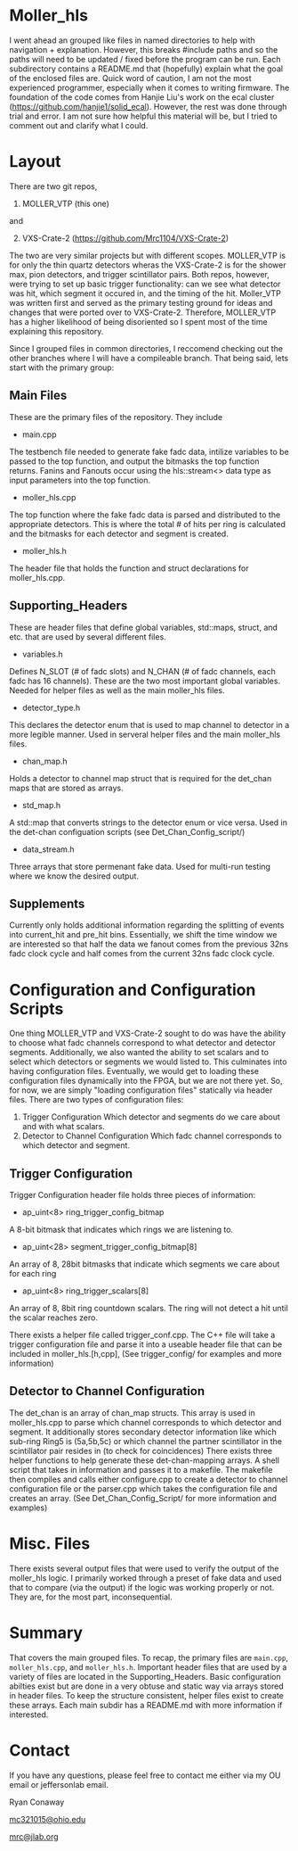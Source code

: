 # Moller_hls
I went ahead an grouped like files in named directories to help with navigation + explanation. However, this breaks #include paths and so the paths will need to be updated / fixed before the program can be run. Each subdirectory contains a README.md that (hopefully) explain what the goal of the enclosed files are. Quick word of caution, I am not the most experienced programmer, especially when it comes to writing firmware. The foundation of the code comes from Hanjie Liu's work on the ecal cluster (https://github.com/hanjie1/solid_ecal). However, the rest was done through trial and error. I am not sure how helpful this material will be, but I tried to comment out and clarify what I could. 

# Layout
There are two git repos,
1. MOLLER_VTP (this one)

and 

2. VXS-Crate-2 (https://github.com/Mrc1104/VXS-Crate-2)

The two are very similar projects but with different scopes. MOLLER_VTP is for only the thin quartz detectors wheras the VXS-Crate-2 is for the shower max, pion detectors, and trigger scintillator pairs. Both repos, however, were trying to set up basic trigger functionality: can we see what detector was hit, which segment it occured in, and the timing of the hit. 
Moller_VTP was written first and served as the primary testing ground for ideas and changes that were ported over to VXS-Crate-2. Therefore, MOLLER_VTP has a higher likelihood of being disoriented so I spent most of the time explaining this repository. 

Since I grouped files in common directories, I reccomend checking out the other branches where I will have a compileable branch. That being said, lets start with the primary group:

## Main Files
These are the primary files of the repository. They include 
* main.cpp

The testbench file needed to generate fake fadc data, intilize variables to be passed to the top function, and output the bitmasks the top function returns. Fanins and Fanouts occur using the hls::stream<> data type as input parameters into the top function. 
* moller_hls.cpp

The top function where the fake fadc data is parsed and distributed to the appropriate detectors. This is where the total # of hits per ring is calculated and the bitmasks for each detector and segment is created.
* moller_hls.h

The header file that holds the function and struct declarations for moller_hls.cpp. 

## Supporting_Headers
These are header files that define global variables, std::maps, struct, and etc. that are used by several different files.
* variables.h

Defines N_SLOT (# of fadc slots) and N_CHAN (# of fadc channels, each fadc has 16 channels). These are the two most important global variables. Needed for helper files as well as the main moller_hls files. 
* detector_type.h

This declares the detector enum that is used to map channel to detector in a more legible manner. Used in serveral helper files and the main moller_hls files. 
* chan_map.h

Holds a detector to channel map struct that is required for the det_chan maps that are stored as arrays.  
* std_map.h 

A std::map that converts strings to the detector enum or vice versa. Used in the det-chan configuation scripts (see Det_Chan_Config_script/)
* data_stream.h

Three arrays that store permenant fake data. Used for multi-run testing where we know the desired output.

## Supplements
Currently only holds additional information regarding the splitting of events into current_hit and pre_hit bins. Essentially, we shift the time window we are interested so that half the data we fanout comes from the previous 32ns fadc clock cycle and half comes from the current 32ns fadc clock cycle. 

# Configuration and Configuration Scripts
One thing MOLLER_VTP and VXS-Crate-2 sought to do was have the ability to choose what fadc channels correspond to what detector and detector segments. Additionally, we also wanted the ability to set scalars and to select which detectors or segments we would listed to. This culminates into having configuration files. Eventually, we would get to loading these configuration files dynamically into the FPGA, but we are not there yet. So, for now, we are simply "loading configuration files" statically via header files. There are two types of configuration files:
1. Trigger Configuration
Which detector and segments do we care about and with what scalars.
2. Detector to Channel Configuration
Which fadc channel corresponds to which detector and segment. 

## Trigger Configuration
Trigger Configuration header file holds three pieces of information:
* ap_uint<8> ring_trigger_config_bitmap

A 8-bit bitmask that indicates which rings we are listening to.
* ap_uint<28> segment_trigger_config_bitmap[8]

An array of 8, 28bit bitmasks that indicate which segments we care about for each ring
* ap_uint<8> ring_trigger_scalars[8]

An array of 8, 8bit ring countdown scalars. The ring will not detect a hit until the scalar reaches zero.  

There exists a helper file called trigger_conf.cpp. The C++ file will take a trigger configuration file and parse it into a useable header file that can be included in moller_hls.[h,cpp], 
(See trigger_config/ for examples and more information)

## Detector to Channel Configuration
The det_chan is an array of chan_map structs. This array is used in moller_hls.cpp to parse which channel corresponds to which detector and segment. It additionally stores secondary detector information like which sub-ring Ring5 is (5a,5b,5c) or which channel the partner scintillator in the scintillator pair resides in (to check for coincidences)
There exists three helper functions to help generate these det-chan-mapping arrays. A shell script that takes in information and passes it to a makefile. The makefile then compiles and calls either configure.cpp to create a detector to channel configuration file or the parser.cpp which takes the configuration file and creates an array. 
(See Det_Chan_Config_Script/ for more information and examples) 

# Misc. Files
There exists several output files that were used to verify the output of the moller_hls logic. I primarily worked through a preset of fake data and used that to compare (via the output) if the logic was working properly or not. They are, for the most part, inconsequential. 

# Summary
That covers the main grouped files. To recap, the primary files are `main.cpp`, `moller_hls.cpp`, and `moller_hls.h`. Important header files that are used by a variety of files are located in the Supporting_Headers. Basic configuration abilties exist but are done in a very obtuse and static way via arrays stored in header files. To keep the structure consistent, helper files exist to create these arrays. Each main subdir has a README.md with more information if interested.

# Contact
If you have any questions, please feel free to contact me either via my OU email or jeffersonlab email.

Ryan Conaway

mc321015@ohio.edu

mrc@jlab.org
